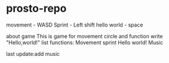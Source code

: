 # prosto-repo
 
movement - WASD
Sprint - Left shift
hello world - space

about game
This is game for movement circle and function write "Hello,world!"
list functions:
Movement
sprint
Hello world!
Music

last update:add music